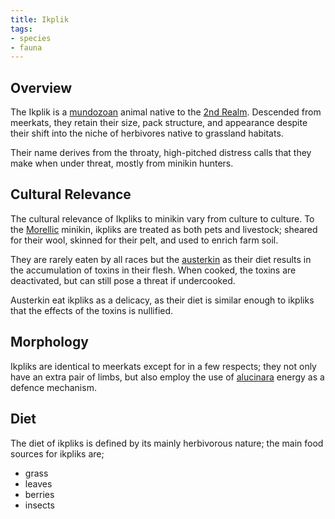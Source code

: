 ```yaml
---
title: Ikplik
tags:
- species
- fauna
---
```

## Overview
The Ikplik is a [mundozoan](species/mundozoa.md) animal native to the [2nd Realm](locations/2nd-realm). Descended from meerkats, they retain their size, pack structure, and appearance despite their shift into the niche of herbivores native to grassland habitats.

Their name derives from the throaty, high-pitched distress calls that they make when under threat, mostly from minikin hunters.
## Cultural Relevance
The cultural relevance of Ikpliks to minikin vary from culture to culture. To the [Morellic](groups/morellic-minikin.md) minikin, ikpliks are treated as both pets and livestock; sheared for their wool, skinned for their pelt, and used to enrich farm soil.

They are rarely eaten by all races but the [austerkin](groups/austerkin) as their diet results in the accumulation of toxins in their flesh. When cooked, the toxins are deactivated, but can still pose a threat if undercooked.

Austerkin eat ikpliks as a delicacy, as their diet is similar enough to ikpliks that the effects of the toxins is nullified.
## Morphology
Ikpliks are identical to meerkats except for in a few respects; they not only have an extra pair of limbs, but also employ the use of [alucinara](cosmology/alucinara.md) energy as a defence mechanism.
## Diet
The diet of ikpliks is defined by its mainly herbivorous nature; the main food sources for ikpliks are;
- grass
- leaves
- berries
- insects